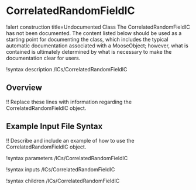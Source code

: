 # CorrelatedRandomFieldIC

!alert construction title=Undocumented Class
The CorrelatedRandomFieldIC has not been documented. The content listed below should be used as a starting point for
documenting the class, which includes the typical automatic documentation associated with a
MooseObject; however, what is contained is ultimately determined by what is necessary to make the
documentation clear for users.

!syntax description /ICs/CorrelatedRandomFieldIC

## Overview

!! Replace these lines with information regarding the CorrelatedRandomFieldIC object.

## Example Input File Syntax

!! Describe and include an example of how to use the CorrelatedRandomFieldIC object.

!syntax parameters /ICs/CorrelatedRandomFieldIC

!syntax inputs /ICs/CorrelatedRandomFieldIC

!syntax children /ICs/CorrelatedRandomFieldIC
